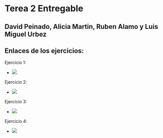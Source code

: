# Terea 2 Entregable
## David Peinado, Alicia Martin, Ruben Alamo y Luis Miguel Urbez

## Enlaces de los ejercicios:

Ejercicio 1: 
  * <img src="https://www.plantuml.com/plantuml/svg/LOz1YeCm58RtEKNm00CPcQMWEEvcNFG6ZoJOo3CfBycYbO87QHSzIs_YIPfABNKPydtVpojz00fnG2OHlETIr8PaH3Uosg4ZNl2irHsvZFqQ608vNWXsVj4aTbg6-yrsY_7dR6T2L4dAMMNbFXA7z13lrZnTMY2mFSpJDMNMrUywWY9GsuZu-laqgrF4HUEhfqM3vk3rkC4688FedcZJQ_uFn-KhJtkbjYeT-m00"/>

Ejercicio 2: 
 * <img src="https://www.plantuml.com/plantuml/svg/XO_DIiKm48NtynJp0hx0NSWL1GjINRXmFMrcCMMIaVo0K7ntQreJf8BBStA-BymrPOgvU8MNQU4vusCHLOxULeHdyrFaNi7TEwkAiuHl4boo2A_yOJZK7Np-E9ueythGDPp1rc2WMRnmo8QZgEDiORUEPU7OfGz2WPgrfhFsJ_AUebfgw1x_OzlHU7DRRy3BHYRQ0AYVV_TjTC515e9T_Ui5wvD1XuvHrrqvkEBr2m00"/>
 
Ejercicio 3:
 * <img src="https://www.plantuml.com/plantuml/svg/dPF1RXCn48Rl-nIZFT53959KRg2MKBYaA6eHzp_s41bvPyBOxWMG-WvSuH4uy0nvapu9k2njTWkXT0yho_EDvzV_suSfmtBfOjCG4Udo7RjCBuCw5Q-p0czA7nhQ-bw7NABI4shd-4sY7I179QjT4Qm2yqhFGM-2k33YPZ-XwS73HvFfmVJnS0ex2GxraCtdo3fiF2lBIRuXqjlI8O-O4sIsW4YUAUbQBNDbJ-3PK3SHqOrwZbE6rrfqAedj72werBPJNfK8ky4_zQknQJZbTQowxk_QaQY4Jkb11Ac5LH14ubHbtJ9qxzwE4YA5LK6azuLfQzHEgnT1NAmUfT2j8uyqrYtGvSMNFf7BYwzx_vcAw0hnhgayAoow8vDvMS6cL_zH7g-qMzglqILnFJpINCkvyN3sB1GFNxa5RFCj3QiBX5HhBmpY0jhc7rBsxofbOV3w5oNLB0l-pqgEqngRxzZsv7hPF-V9f69a_Jtrt59_Ps-J7vzIUyR4uWfBDX1Bsxjw3VVDE-dzfcaEMNpfuWy0"/>

Ejercicio 4:
 * <img src="https://www.plantuml.com/plantuml/svg/NP11JiD034NtEOKFm88KKSe2gMee5H9K24xWJjnWD1b7CvCLGkf1OD4Ze1uXD-b969T4jEp-oEzz9vw6Y3wsjSrazKOcGe6HIe_sbbxGHSPAvYMlsR2yPqkfLvxW1lQRpu63ac0WDHTIDn8YMTnllhAYjL6IaEXkPzb8zj1MWFwt8tcW8lmpps01c6XEQHuQxBxXq7P7vXM1dNuD674X-jOOxdOkzUNdLvSziMOtZE5ldezWr0EDvvey9WXSGAWy7b6Jqps1gXPSYK0HcruvsPkFUqDHQ1NLvNZKUg7_XolFLaC-oY7lbPACnG6StHTQEBaUPuyOoJFQz5vuTC1Hidc835RF-InrjtN0HjAfkbqyX1bwyABfoQfD4FIn936ssmOz_aSs9LUsjVq1"/>
